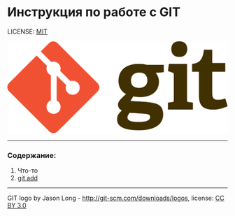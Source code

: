 # Инструкция по работе с GIT

LICENSE: [MIT](./license.md)

![git-logo](./assets/Git-logo.png)

---

### Содержание:
1. Что-то
2. [git add](/add.md)

---

GIT logo by Jason Long - http://git-scm.com/downloads/logos, license: [CC BY 3.0](https://creativecommons.org/licenses/by/3.0/)